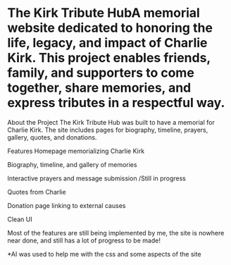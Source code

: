 # The Kirk Tribute HubA memorial website dedicated to honoring the life, legacy, and impact of Charlie Kirk. This project enables friends, family, and supporters to come together, share memories, and express tributes in a respectful way.


About the Project
The Kirk Tribute Hub was built to have a memorial for Charlie Kirk. The site includes pages for biography, timeline, prayers, gallery, quotes, and donations.

Features
Homepage memorializing Charlie Kirk

Biography, timeline, and gallery of memories

Interactive prayers and message submission /Still in progress

Quotes from Charlie

Donation page linking to external causes

Clean UI

Most of the features are still being implemented by me, the site is nowhere near done, and still has a lot of progress to be made!

*AI was used to help me with the css and some aspects of the site

